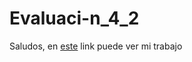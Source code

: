# Evaluaci-n_4_2
Saludos, en [este](https://225225225225.github.io/Evaluacion_4_1//) link puede ver mi trabajo
